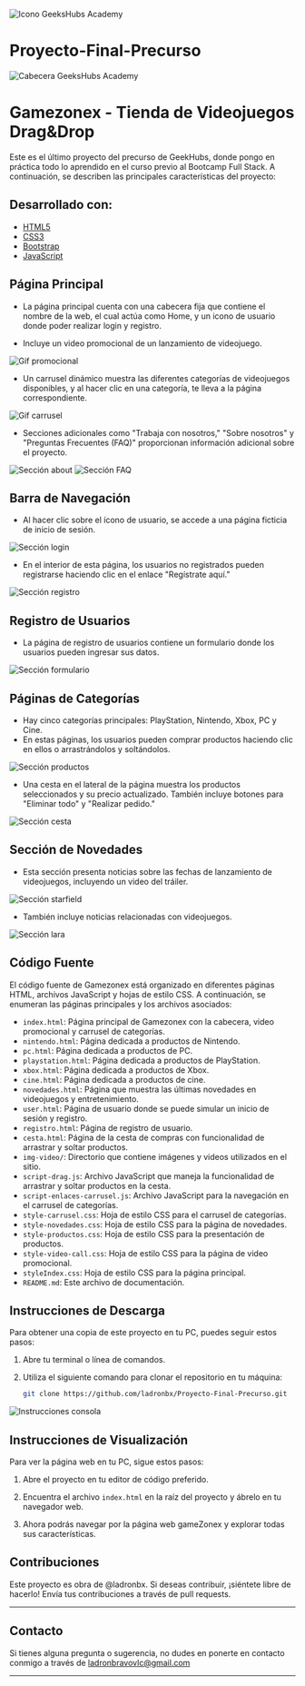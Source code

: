 ![Icono GeeksHubs Academy](img-readme/geekhubs.png)

# Proyecto-Final-Precurso
![Cabecera GeeksHubs Academy](img-readme/cabecera-proyecto.png)

# Gamezonex - Tienda de Videojuegos Drag&Drop

Este es el último proyecto del precurso de GeekHubs, donde pongo en práctica todo lo aprendido en el curso previo al Bootcamp Full Stack. A continuación, se describen las principales características del proyecto:

## Desarrollado con:

- [HTML5](https://lenguajehtml.com/html/)
- [CSS3](https://desarrolloweb.com/manuales/css3.html)
- [Bootstrap](https://getbootstrap.com/)
- [JavaScript](https://developer.mozilla.org/es/docs/Web/JavaScript)

## Página Principal

- La página principal cuenta con una cabecera fija que contiene el nombre de la web, el cual actúa como Home, y un icono de usuario donde poder realizar login y registro.

- Incluye un video promocional de un lanzamiento de videojuego.

![Gif promocional](img-readme/videocall.gif)

- Un carrusel dinámico muestra las diferentes categorías de videojuegos disponibles, y al hacer clic en una categoría, te lleva a la página correspondiente.

![Gif carrusel](img-readme/carrusel.gif)

- Secciones adicionales como "Trabaja con nosotros," "Sobre nosotros" y "Preguntas Frecuentes (FAQ)" proporcionan información adicional sobre el proyecto.

![Sección about](img-readme/about.png)
![Sección FAQ](img-readme/faq.png)

## Barra de Navegación

- Al hacer clic sobre el ícono de usuario, se accede a una página ficticia de inicio de sesión.

![Sección login](img-readme/login.gif)

- En el interior de esta página, los usuarios no registrados pueden registrarse haciendo clic en el enlace "Regístrate aquí."

![Sección registro](img-readme/registro.gif)

## Registro de Usuarios

- La página de registro de usuarios contiene un formulario donde los usuarios pueden ingresar sus datos.

![Sección formulario](img-readme/formulario.png)

## Páginas de Categorías

- Hay cinco categorías principales: PlayStation, Nintendo, Xbox, PC y Cine.
- En estas páginas, los usuarios pueden comprar productos haciendo clic en ellos o arrastrándolos y soltándolos.

![Sección productos](img-readme/productos.png)

- Una cesta en el lateral de la página muestra los productos seleccionados y su precio actualizado. También incluye botones para "Eliminar todo" y "Realizar pedido."

![Sección cesta](img-readme/cesta.png)

## Sección de Novedades

- Esta sección presenta noticias sobre las fechas de lanzamiento de videojuegos, incluyendo un video del tráiler.

![Sección starfield](img-readme/starfield.png)

- También incluye noticias relacionadas con videojuegos.

![Sección lara](img-readme/lara.png)

## Código Fuente

El código fuente de Gamezonex está organizado en diferentes páginas HTML, archivos JavaScript y hojas de estilo CSS. A continuación, se enumeran las páginas principales y los archivos asociados:

- `index.html`: Página principal de Gamezonex con la cabecera, video promocional y carrusel de categorías.
- `nintendo.html`: Página dedicada a productos de Nintendo.
- `pc.html`: Página dedicada a productos de PC.
- `playstation.html`: Página dedicada a productos de PlayStation.
- `xbox.html`: Página dedicada a productos de Xbox.
- `cine.html`: Página dedicada a productos de cine.
- `novedades.html`: Página que muestra las últimas novedades en videojuegos y entretenimiento.
- `user.html`: Página de usuario donde se puede simular un inicio de sesión y registro.
- `registro.html`: Página de registro de usuario.
- `cesta.html`: Página de la cesta de compras con funcionalidad de arrastrar y soltar productos.
- `img-video/`: Directorio que contiene imágenes y videos utilizados en el sitio.
- `script-drag.js`: Archivo JavaScript que maneja la funcionalidad de arrastrar y soltar productos en la cesta.
- `script-enlaces-carrusel.js`: Archivo JavaScript para la navegación en el carrusel de categorías.
- `style-carrusel.css`: Hoja de estilo CSS para el carrusel de categorías.
- `style-novedades.css`: Hoja de estilo CSS para la página de novedades.
- `style-productos.css`: Hoja de estilo CSS para la presentación de productos.
- `style-video-call.css`: Hoja de estilo CSS para la página de video promocional.
- `styleIndex.css`: Hoja de estilo CSS para la página principal.
- `README.md`: Este archivo de documentación.

## Instrucciones de Descarga

Para obtener una copia de este proyecto en tu PC, puedes seguir estos pasos:

1. Abre tu terminal o línea de comandos.

2. Utiliza el siguiente comando para clonar el repositorio en tu máquina:

   ```bash
   git clone https://github.com/ladronbx/Proyecto-Final-Precurso.git
![Instrucciones consola](img-readme/instrucciones.png)

## Instrucciones de Visualización

Para ver la página web en tu PC, sigue estos pasos:

1. Abre el proyecto en tu editor de código preferido.

2. Encuentra el archivo `index.html` en la raíz del proyecto y ábrelo en tu navegador web.

3. Ahora podrás navegar por la página web gameZonex y explorar todas sus características.



## Contribuciones

Este proyecto es obra de @ladronbx. Si deseas contribuir, ¡siéntete libre de hacerlo! Envía tus contribuciones a través de pull requests.

---

## Contacto

Si tienes alguna pregunta o sugerencia, no dudes en ponerte en contacto conmigo a través de [ladronbravovlc@gmail.com](mailto:ladronbravovlc@gmail.com)

---
